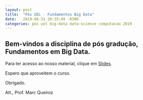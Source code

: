 ```yaml
---
layout: post
title:  "Pós UEL - Fundamentos Big Data"
date:   2019-08-31 20:35:49 -0300
categories: pos uel big-data data-science computacao 2019
---
```

## Bem-vindos a disciplina de pós gradução, Fundamentos em Big Data.

Para ter acesso ao nosso material, clique em [Slides][presentation].

Espero que aproveitem o curso.

Obrigado.

Att., Prof. Marc Queiroz


[presentation]: /pos-uel-big-data/fundamentos-big-data/index.html
